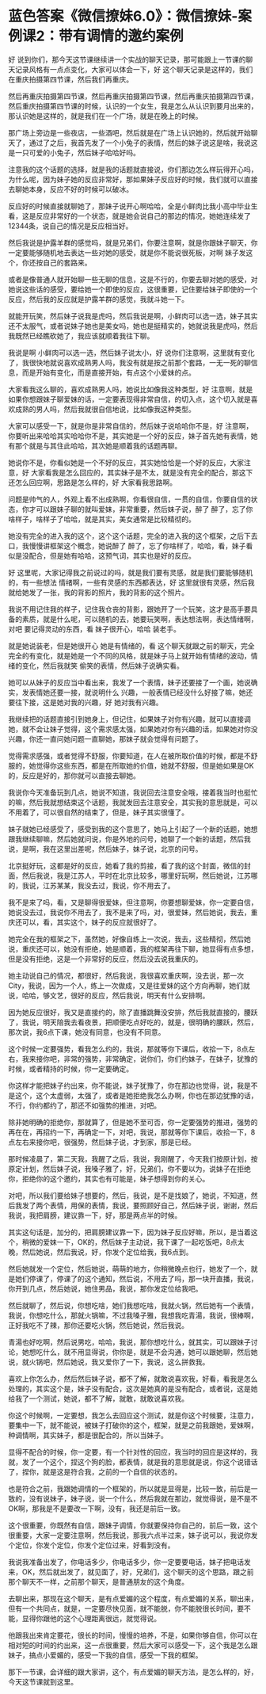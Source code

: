 # 蓝色答案《微信撩妹6.0》：微信撩妹-案例课2：带有调情的邀约案例

好 说到你们，那今天这节课继续讲一个实战的聊天记录，那可能跟上一节课的聊天记录风格有一点点变化，大家可以体会一下，好 这个聊天记录是这样的，我们在重庆拍摄第四节课，然后我们再重庆。

然后再重庆拍摄第四节课，然后再重庆拍摄第四节课，然后再重庆拍摄第四节课，然后重庆拍摄第四节课的时候，认识的一个女生，我是怎么从认识到要月出来的，那认识她是这样的，就是我们在一个广场，就是在晚上的时候。

那广场上旁边是一些夜店，一些酒吧，然后就是在广场上认识她的，然后就开始聊天了，通过了之后，我首先发了一个小兔子的表情，然后的妹子说这是啥，我说这是一只可爱的小兔子，然后妹子哈哈好吗。

注意我的这个话题的选择，就是我的话题就直接说，你们那边怎么样玩得开心吗，为什么呢，因为妹子她的反应非常好，那如果妹子反应好的时候，我们就可以直接去聊她本身，反应不好的时候可以破冰。

反应好的时候直接就聊她了，那妹子说开心啊哈哈，全是小鲜肉比我小高中毕业生看，这是反应非常好的一个状态，就是她会说自己的那边的情况，她她连续发了12344条，说自己的情况是反应相当好。

然后我说是护露羊群的感觉吗，就是兄弟们，你要注意啊，就是你跟妹子聊天，你一定要能够随机地去表达一些对她的感受，就是你不能说很死板，对啊 妹子发这个，你还按自己的套路来。

或者是像普通人就开始聊一些无聊的信息，这是不行的，你要去聊对她的感受，对她说这些话的感受，要给她一个即使的反应，这很重要，记住要给妹子即使的一个反应，然后我的反应就是护露羊群的感觉，我就斗她一下。

就能开玩笑，然后妹子说我是虎吗，然后我说是啊，小鲜肉可以选一选，妹子其实还不太服气，或者说妹子她也是美女吗，她也是挺精实的，她就说我是虎吗，然后我既然已经瞧砍她了，我应该就顺着我往下聊。

我说是啊 小鲜肉可以选一选，然后妹子说太小，好 说你们注意啊，这里就有变化了，我很快地就说喜欢成熟男人吗，我没有就是按之前那个套路，一无一死的聊信息，而是开始有变化，而是直接开始，有点这个小爱妹的点。

大家看我这么聊的，喜欢成熟男人吗，她说比如像我这种类型，好 注意啊，就是如果你想跟妹子聊爱妹的话，一定要表现得非常自信，的切入点，这个切入就是喜欢成熟的男人吗，然后我就很自信地说，比如像我这种类型。

大家可以感受一下，就是你是非常自信的，然后妹子说哈哈你不是，好 注意啊，你要听出来哈哈其实哈哈你不是，其实她是一个好的反应，妹子首先她有表情，她有那个就是与其住此哈哈，其次她是顺着我的话题再聊。

她说你不是，你看似她是一个不好的反应，其实她恰恰是一个好的反应，大家注意，好 大家看我是怎么回应的，其实妹子是不太，就是没有完全的配合，那这下还怎么回应啊，思路是怎么样的，好 大家看我思路啊。

问题是帅气的人，外观上看不出成熟啊，你看很自信，一贯的自信，你要自信的状态，你才可以跟妹子聊的就叫爱妹，非常重要，然后妹子说，醉了 醉了，忘了你啥样子，啥样子了哈哈，就是其实，美女通常是比较精彻的。

她没有完全的进入我的这个，这个这个话题，完全的进入我的这个框架，之后下去口，我慢慢讲框架这个概念，她说醉了 醉了，忘了你啥样了，哈哈，看，妹子看似是没配合，但是她有哈哈，这预气词，其实也是好的反应。

好 这里呢，大家记得我之前说过的吗，就是我们要有灵感，就是我们要能够随机的，有一些想法 情绪啊，一些有灵感的东西都表达，好 这里就很有灵感，然后我就给她发了一张，我的背影的照片，我的背影的这个照片。

我说不用记住我的样子，记住我仓丧的背影，跟她开了一个玩笑，这才是高手要具备的素质，就是什么呢，可以随机的去，她要玩笑啊，表达想法啊，表达情绪啊，对吧 要记得灵动的东西，看 妹子很开心，哈哈 装老手。

就是她说装老，但是她很开心 她是有情绪的，看 这个聊天就跟之前的聊天，完全完全的有变化，就是她是一个不同的风格，就是妹子马上就开始有情绪的波动，情绪的变化，然后我就笑 偷笑的表情，然后妹子说确实看。

她可以从妹子的反应当中看出来，我发了一个表情，妹子还要接了一个画，她说确实，发表情她还要一接，就说明什么 兴趣，一般表情已经没什么好接了嘛，她还要往下接，这是她对我的兴趣，好 她对我有兴趣。

我继续把的话题直接引到她身上，但记住，如果妹子对你有兴趣，就可以直接调她，就不会让妹子觉得，这个需求感太强，如果她对你有兴趣的话，如果她对你没兴趣，你还一直问她问题一直聊她，那妹子就会觉得有问题了。

觉得需求感强，或者觉得不舒服，你要知道，在人在被所取价值的时候，都是不舒服的，她觉得你这些东西，都是在所取她的价值，她就不舒服，但是她如果是OK的，反应是好的，那你就可以直接去聊她。

我说你今天准备玩到几点，她说不知道，我说回去注意安全哦，接着我当时也挺忙的嘛，然后我就想结束这个话题，我就发回去注意安全，其实我的意思就是，可以不用着了，可以很自然的结束了，但是，妹子其实很懂了。

妹子就她已经感受了，感受到我的这个意思了，她马上引起了一个新的话题，她想跟我继续聊嘛，然后她就问说，你是外地的问号，她聊了一个新的话题，然后我说，是啊，我在这里出差呢，然后妹子，妹子说，北京的问号。

北京挺好玩，这都是好的反应，她看了我的剪接，看了我的这个封面，微信的封面，然后我说，我是江苏人，平时在北京比较多，哪里好玩啊，然后她说，江苏哪的，我说，江苏某某，我没去过，我说，你不用去了。

我不是来了吗，看，又是聊得很爱妹，但注意啊，你要想聊爱妹，你一定要自信，她说没去过，我说你不用去了，我不是来了吗，对，很爱妹，然后她说，我去，重庆还可以，看，其实这个，妹子的反应就很好了。

她完全在我的框架之下，虽然她，好像自练上一次说，我去，这些精彻，然后她说，重庆还可以，她没有拒绝，她是顺着，我的框架再往下聊，她显得有点多想，但是没有拒绝，这是一个非常好的反应，然后没去说我重庆的。

她主动说自己的情况，都很好，然后我说，我很喜欢重庆啊，没去说，那一次City，我说，因为一个人，练上一次做成，又是往爱妹的这个方向再聊，她们就说，哈哈，够文艺，很好的反应，然后我说，明天有什么安排啊。

因为她反应很好，我又是直接约的，除了直播跳舞没安排，然后我就直接的，腰跃了，我说，明天陪我去看夜景，把顺便吃点好吃的，就是，很明确的腰跃，然后，那次说，我6点下课，她没有同意，也没有不同意。

这个时候一定要强势，看我怎么约的，我说，那就等你下课后，收拾一下，8点左右，我来接你吧，非常的强势，非常确定，说你们，你们约妹子，在妹子，犹豫的时候，或者精持的时候，你一定要确定。

你这样才能把妹子约出来，你不能说，妹子犹豫了，你在那边也觉得，说，我是不是这个，这个太虚弱，太强了，或者是她拒绝我怎么办啊，你也在那边犹豫的话，不行，你约都约了，那还不如强势的推进，对吧。

除非她明确的拒绝你，那就算了，但是她不至可否，你一定要强势的推进，强势的再在在，再招约一下，再确定一下，对吧，我说，那就等你下课后，收拾一下，8点左右来接你吧，很强势，然后妹子说，才到家，那是已经。

那时候凌晨了，第二天我，我醒了之后，我说，我刚醒了，今天我们按原计划，按原定计划，然后妹子说，我嗓子雅了，好，兄弟们，你不要以为，说妹子在拒绝你，拒绝你的这个邀约，其实也有可能是，妹子想得到你的关心。

对吧，所以我们要给妹子想要的，然后，我说，是不是找娘了，她说，不知道，然后我发了两个表情，用保的表情，我说，要照顾好自己，然后妹子说，谢谢，然后我说，我把肩膀，建议靠一下，好，那是两点半的时候。

其实这句话是，加分的，把肩膀建议靠一下，因为妹子反应好嘛，所以，是当着这个，稍微的爱妹一下，OK的，然后妹子主动说，我下课了一起吃饭吧，8点太晚，然后她说，然后我说，好，你发个定位给我，我6点到。

然后她就发一个定位，然后她说，萌萌的地方，你稍微晚点也行，她发了一个，就是她们停课了，停课了的这个通知，然后说，不用去了吗，那一块开直播，我说，你开到几点，然后她说，她住男品，我说，那你发定位给我吧。

然后就聊了，然后说，你想吃啥，她们我想吃啥，我就火锅，然后她有一个表情，我说，你想吃什么，那就火锅嘛，不过我嗓子雅，我想我吃青湯，我说，很棒啊，正好我吃不了辣，那你还要吃火锅，然后她说，然后我说。

青湯也好吃啊，然后说男吃，哈哈，我说，那你想吃什么，就其实，可以跟妹子讨论，她想吃什么，就不用显得说，你你是，就是不会沟通，她可以跟她聊，然后她说，就火锅吧，然后她说，我又爱你了一下，我说，这么拼救我。

喜欢上你怎么办，然后然后妹子说，都不了解，就敢说喜欢我，好看，看我是怎么处理的，其实这个是，妹子没有配合，这次是她真的是没有配合，或者说，这是她给我了一个测试，她说，都不了解，就敢，就敢说喜欢我。

你这个时候啊，一定要想，我怎么去回应这个测试，就是你这个时候要，注意力，要集中一下，就不能说，被妹子打破你的这个，框架，就是之前我跟她，爱妹啊，种调情啊，其实妹子，都是很配合的，所以当妹子。

显得不配合的时候，你一定要，有一个针对性的回应，我当时的回应是这样的，我就，发了一个这个，捏这个狗的脸，都表情，就是我的意思就是说，你这个说错话了，捏你，就是这是符合我，之前的一个自信的状态的。

也是符合之前，我跟她调情的一个框架的，所以就是显得是，比较一致，前后是一致的，没有说妹子，妹子说，说一个什么，然后我就在那边，就觉得说，是不是不OK啊，那我是不是要改一下啊，没有，我还是前后一致。

这个很重要，你既然有自信，跟妹子调情，你就要保持你自己的，前后一致，这个很重要，大家一定要注意啊，然后我说，那我六点半过来，妹子说可以，我说你发个定位，你发个定位，你发个定位过来，好看到没有。

我说我准备出发了，你电话多少，你电话多少，你一定要要电话，妹子把电话发来，OK，然后就出发了，就见面了，好，兄弟们，这个聊天的这个思路，跟之前那个聊天不一样，之前那个聊天，是普通朋友的这个角度。

去聊出来，那现在这个聊天，是有点爱媚的这个程度，有点爱媚的关系，聊出来，但有一个共同点，就是，一定要尽快见面，就不能脱，你不能脱很长时间，要不能，显得你跟他的这个心理距离很远，就觉得说。

他跟我出来肯定要花，很长的时间，慢慢的培养，不是，如果你够自信，你可以在相对短的时间的约出来，这一点很重要，然后大家可以感受一下，这个我是怎么跟妹子，搞点小爱媚的，感受一下我的自信，感受一下我的框架。

那下一节课，会详细的跟大家讲，这个，有点爱媚的聊天方法，是怎么样的，好，今天这节课就到这里。
